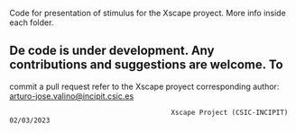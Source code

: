 Code for presentation of stimulus for the Xscape proyect.
More info inside each folder.

## De code is under development. Any contributions and suggestions are welcome. To 
commit a pull request refer to the Xscape proyect corresponding author: 
arturo-jose.valino@incipit.csic.es

                                            Xscape Project (CSIC-INCIPIT) 02/03/2023
